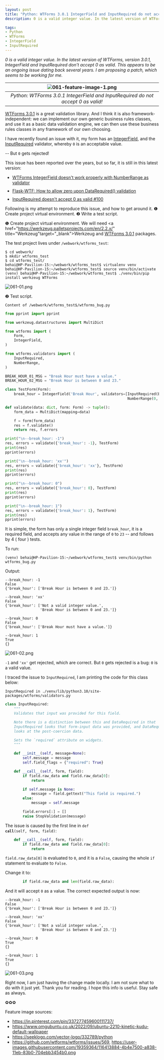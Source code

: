 ```yaml
---
layout: post
title: "Python: WTForms 3.0.1 IntegerField and InputRequired do not accept 0 as valid!"
description: 0 is a valid integer value. In the latest version of WTForms, version 3.0.1, IntegerField and InputRequired don't accept 0 as valid. This appears to be an ongoing issue dating back several years. I am proposing a patch, which seems to be working for me.

tags:
- Python
- WTForms
- IntegerField
- InputRequired
---
```


*0 is a valid integer value. In the latest version of WTForms, version 3.0.1, IntegerField and InputRequired don't accept 0 as valid. This appears to be an ongoing issue dating back several years. I am proposing a patch, which seems to be working for me.*

| ![061-feature-image-1.png](https://behainguyen.files.wordpress.com/2023/04/061-feature-image-1.png)
|:--:|
| *Python: WTForms 3.0.1 IntegerField and InputRequired do not accept 0 as valid!* |

<a href="https://pypi.org/project/WTForms/" title="WTForms 3.0.1" target="_blank">WTForms 3.0.1</a> 
is a great validation library. And I think it is also framework-independent: we can implement
our own generic business rules classes, and use it as a basic data validation engine, we can then
use these business rules classes in any framework of our own choosing.

I have recently found an issue with it, my form has an 
<a href="https://wtforms.readthedocs.io/en/2.3.x/fields/#basic-fields" title="IntegerField" target="_blank">IntegerField</a>,
and the 
<a href="https://wtforms.readthedocs.io/en/2.3.x/validators/#built-in-validators"
title="InputRequired" target="_blank">InputRequired</a> validator, whereby <code>0</code>
is an acceptable value.

-- But <code>0</code> gets rejected!

This issue has been reported over the years, but so far, it is still 
in this latest version:

<ul>
<li style="margin-top:10px">
<a href="https://stackoverflow.com/questions/72801044/wtforms-integerfield-doesnt-work-properly-with-numberrange-as-validator"
title="WTForms IntegerField doesn't work properly with NumberRange as validator"
target="_blank">WTForms IntegerField doesn't work properly with NumberRange as validator</a>
</li>

<li style="margin-top:10px">
<a href="https://stackoverflow.com/questions/17041787/flask-wtf-how-to-allow-zero-upon-datarequired-validation"
title="Flask-WTF: How to allow zero upon DataRequired() validation"
target="_blank">Flask-WTF: How to allow zero upon DataRequired() validation</a>
</li>

<li style="margin-top:10px">
<a href="https://github.com/wtforms/wtforms/issues/100"
title="InputRequired doesn't accept 0 as valid #100"
target="_blank">InputRequired doesn't accept 0 as valid #100</a>
</li>
</ul>

Following is my attempt to reproduce this issue, and how to get around it.
❶ Create project virtual environment. ❷ Write a test script.

❶ Create project virtual environment. We will need 
<a href="https://werkzeug.palletsprojects.com/en/2.2.x/" title="Werkzeug"target="_blank">Werkzeug</a>
and 
<a href="https://pypi.org/project/WTForms/" title="WTForms 3.0.1" target="_blank">WTForms 3.0.1</a>
packages.

The test project lives under <code>/webwork/wtforms_test</code>:

```
$ cd webwork/
$ mkdir wtforms_test
$ cd wtforms_test/
behai@HP-Pavilion-15:~/webwork/wtforms_test$ virtualenv venv
behai@HP-Pavilion-15:~/webwork/wtforms_test$ source venv/bin/activate
(venv) behai@HP-Pavilion-15:~/webwork/wtforms_test$ ./venv/bin/pip install werkzeug WTForms
```

![061-01.png](https://behainguyen.files.wordpress.com/2023/04/061-01.png)

❷ Test script.

```
Content of /webwork/wtforms_test$/wtforms_bug.py
```

```python
from pprint import pprint

from werkzeug.datastructures import MultiDict

from wtforms import (    
    Form,
    IntegerField,
)

from wtforms.validators import (
    InputRequired,
    NumberRange,
)

BREAK_HOUR_01_MSG = "Break Hour must have a value."
BREAK_HOUR_02_MSG = "Break Hour is between 0 and 23."

class TestForm(Form):
    break_hour = IntegerField('Break Hour', validators=[InputRequired(BREAK_HOUR_01_MSG), 
                                                        NumberRange(0, 23, BREAK_HOUR_02_MSG)])

def validate(data: dict, form: Form) -> tuple():
    form_data = MultiDict(mapping=data)

    f = form(form_data)
    res = f.validate()
    return res, f.errors

print("\n--break_hour: -1")
res, errors = validate({'break_hour': -1}, TestForm)
print(res)
pprint(errors)

print("\n--break_hour: 'xx'")
res, errors = validate({'break_hour': 'xx'}, TestForm)
print(res)
pprint(errors)

print("\n--break_hour: 0")
res, errors = validate({'break_hour': 0}, TestForm)
print(res)
pprint(errors)

print("\n--break_hour: 1")
res, errors = validate({'break_hour': 1}, TestForm)
print(res)
pprint(errors)
```

It is simple, the form has only a single integer field <code>break_hour</code>,
it is a required field, and accepts any value in the range of <code>0</code> to
<code>23</code> -- and follows by 4 ( four ) tests.

To run:

```
(venv) behai@HP-Pavilion-15:~/webwork/wtforms_test$ venv/bin/python wtforms_bug.py
```

Output:

```
--break_hour: -1
False
{'break_hour': ['Break Hour is between 0 and 23.']}

--break_hour: 'xx'
False
{'break_hour': ['Not a valid integer value.',
                'Break Hour is between 0 and 23.']}

--break_hour: 0
False
{'break_hour': ['Break Hour must have a value.']}

--break_hour: 1
True
{}
```

![061-02.png](https://behainguyen.files.wordpress.com/2023/04/061-02.png)

<code>-1</code> and <code>'xx'</code> get rejected, which are correct.
But <code>0</code> gets rejected is a bug: <code>0</code> is a valid value.

I traced the issue to <code>InputRequired</code>, I am printing the
code for this class below:


```
InputRequired in ./venv/lib/python3.10/site-packages/wtforms/validators.py
```

```python
class InputRequired:
    """
    Validates that input was provided for this field.

    Note there is a distinction between this and DataRequired in that
    InputRequired looks that form-input data was provided, and DataRequired
    looks at the post-coercion data.

    Sets the `required` attribute on widgets.
    """

    def __init__(self, message=None):
        self.message = message
        self.field_flags = {"required": True}

    def __call__(self, form, field):
        if field.raw_data and field.raw_data[0]:
            return

        if self.message is None:
            message = field.gettext("This field is required.")
        else:
            message = self.message

        field.errors[:] = []
        raise StopValidation(message)
```

The issue is caused by the first line in <code>def __call__(self, form, field)</code>:

```python
    def __call__(self, form, field):
        if field.raw_data and field.raw_data[0]:
            return
```

<code>field.raw_data[0]</code> is evaluated to <code>0</code>, and 
it is a <code>False</code>, causing the whole <code>if</code> statement 
to evaluate to <code>False</code>.

Change it to:

```python
        if field.raw_data and len(field.raw_data):
```

And it will accept <code>0</code> as a value. The correct expected output
is now:

```
--break_hour: -1
False
{'break_hour': ['Break Hour is between 0 and 23.']}

--break_hour: 'xx'
False
{'break_hour': ['Not a valid integer value.',
                'Break Hour is between 0 and 23.']}

--break_hour: 0
True
{}

--break_hour: 1
True
{}
```

![061-03.png](https://behainguyen.files.wordpress.com/2023/04/061-03.png)

Right now, I am just having the change made locally. I am not sure what to
do with it just yet. Thank you for reading. I hope this info is useful. Stay
safe as always.

✿✿✿

Feature image sources:

<ul>
<li>
<a href="https://in.pinterest.com/pin/337277459600111737/"
target="_blank">https://in.pinterest.com/pin/337277459600111737/</a>
</li>
<li>
<a href="https://www.omgubuntu.co.uk/2022/09/ubuntu-2210-kinetic-kudu-default-wallpaper" target="_blank">https://www.omgubuntu.co.uk/2022/09/ubuntu-2210-kinetic-kudu-default-wallpaper</a>
</li>
<li>
<a href="https://seeklogo.com/vector-logo/332789/python" target="_blank">https://seeklogo.com/vector-logo/332789/python</a>
</li>
<li>
<a href="https://github.com/wtforms/wtforms/issues/569"
target="_blank">https://github.com/wtforms/wtforms/issues/569</a>,
<a href="https://user-images.githubusercontent.com/19359364/116413884-4b4e7500-a838-11eb-83b0-704ebb3454b0.png"
target="_blank">https://user-images.githubusercontent.com/19359364/116413884-4b4e7500-a838-11eb-83b0-704ebb3454b0.png</a>
</li>
</ul>